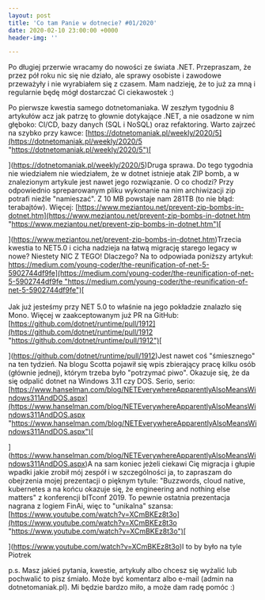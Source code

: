 ```yaml
---
layout: post
title: 'Co tam Panie w dotnecie? #01/2020'
date: 2020-02-10 23:00:00 +0000
header-img: ''

---
```

Po długiej przerwie wracamy do nowości ze świata .NET. Przepraszam, że przez pół roku nic się nie działo, ale sprawy osobiste i zawodowe przeważyły i nie wyrabiałem się z czasem. Mam nadzieję, że to już za mną i regularnie będę mógł dostarczać Ci ciekawostek :)  
  
Po pierwsze kwestia samego dotnetomaniaka. W zeszłym tygodniu 8 artykułów acz jak patrzę to głownie dotykające .NET, a nie osadzone w nim głęboko: CI/CD, bazy danych (SQL i NoSQL) oraz refaktoring. Warto zajrzeć na szybko przy kawce: [https://dotnetomaniak.pl/weekly/2020/5](https://dotnetomaniak.pl/weekly/2020/5 "https://dotnetomaniak.pl/weekly/2020/5")[  
  
](https://dotnetomaniak.pl/weekly/2020/5)Druga sprawa. Do tego tygodnia nie wiedziałem nie wiedziałem, że w dotnet istnieje atak ZIP bomb, a w znalezionym artykule jest nawet jego rozwiązanie. O co chodzi? Przy odpowiednio spreparowanym pliku wykonanie na nim archiwizacji zip potrafi nieźle "namieszać". Z 10 MB powstaje nam 281TB (to nie błąd: terabajtów). Więcej: [https://www.meziantou.net/prevent-zip-bombs-in-dotnet.htm](https://www.meziantou.net/prevent-zip-bombs-in-dotnet.htm "https://www.meziantou.net/prevent-zip-bombs-in-dotnet.htm")[  
  
](https://www.meziantou.net/prevent-zip-bombs-in-dotnet.htm)Trzecia kwestia to NET5.0 i cicha nadzieja na łatwą migrację starego legacy w nowe? Niestety NIC Z TEGO! Dlaczego? Na to odpowiada poniższy artykuł: [https://medium.com/young-coder/the-reunification-of-net-5-5902744df9fe](https://medium.com/young-coder/the-reunification-of-net-5-5902744df9fe "https://medium.com/young-coder/the-reunification-of-net-5-5902744df9fe")[  
](https://medium.com/young-coder/the-reunification-of-net-5-5902744df9fe)  
Jak już jesteśmy przy NET 5.0 to właśnie na jego pokładzie znalazło się Mono. Więcej w zaakceptowanym już PR na GitHub: [https://github.com/dotnet/runtime/pull/1912](https://github.com/dotnet/runtime/pull/1912 "https://github.com/dotnet/runtime/pull/1912")[  
  
](https://github.com/dotnet/runtime/pull/1912)Jest nawet coś "śmiesznego" na ten tydzień. Na blogu Scotta pojawił się wpis zbierający pracę kilku osób (głównie jednej), którym trzeba było "potrzymać piwo". Okazuje się, że da się odpalić dotnet na Windows 3.11 czy DOS. Serio, serio: [https://www.hanselman.com/blog/NETEverywhereApparentlyAlsoMeansWindows311AndDOS.aspx](https://www.hanselman.com/blog/NETEverywhereApparentlyAlsoMeansWindows311AndDOS.aspx "https://www.hanselman.com/blog/NETEverywhereApparentlyAlsoMeansWindows311AndDOS.aspx")[  
  
](https://www.hanselman.com/blog/NETEverywhereApparentlyAlsoMeansWindows311AndDOS.aspx)A na sam koniec jeżeli ciekawi Cię migracja i głupie wpadki jakie zrobił mój zespół i w szczególności ja, to zapraszam do obejrzenia mojej prezentacji o pięknym tytule: "Buzzwords, cloud native, kubernetes a na końcu okazuje się, że engineering and nothing else matters" z konferencji bITconf 2019. To pewnie ostatnia prezentacja nagrana z logiem FinAi, więc to "unikalna" szansa: [https://www.youtube.com/watch?v=XCmBKEz8t3o](https://www.youtube.com/watch?v=XCmBKEz8t3o "https://www.youtube.com/watch?v=XCmBKEz8t3o")[  
  
](https://www.youtube.com/watch?v=XCmBKEz8t3o)I to by było na tyle  
Piotrek  
  
p.s. Masz jakieś pytania, kwestie, artykuły albo chcesz się wyżalić lub pochwalić to pisz śmiało. Może być komentarz albo e-mail (admin na dotnetomaniak.pl). Mi będzie bardzo miło, a może dam radę pomóc :)